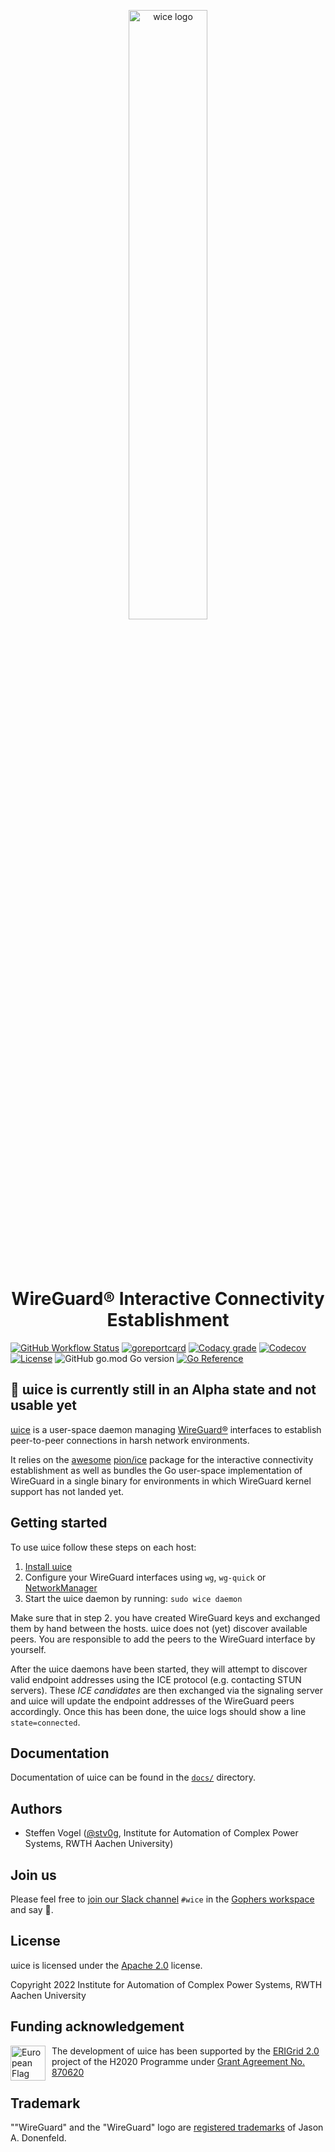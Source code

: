 <p align="center" >
    <img style="width: 50%; margin: 4em 0" src="docs/images/wice_logo.svg" alt="wice logo" />
    <h1 align="center">WireGuard® Interactive Connectivity Establishment</h1>
</p>

[![GitHub Workflow Status](https://img.shields.io/github/workflow/status/stv0g/wice/build?style=flat-square)](https://github.com/stv0g/wice/actions)
[![goreportcard](https://goreportcard.com/badge/github.com/stv0g/wice?style=flat-square)](https://goreportcard.com/report/github.com/stv0g/cunicu)
[![Codacy grade](https://img.shields.io/codacy/grade/4c4ecfff2f0d43948ded3d90f0bcf0cf?style=flat-square)](https://app.codacy.com/gh/stv0g/wice/)
[![Codecov](https://img.shields.io/codecov/c/github/stv0g/wice?token=WWQ6SR16LA&style=flat-square)](https://app.codecov.io/gh/stv0g/wice)
[![License](https://img.shields.io/github/license/stv0g/wice?style=flat-square)](https://github.com/stv0g/wice/blob/master/LICENSE)
![GitHub go.mod Go version](https://img.shields.io/github/go-mod/go-version/stv0g/wice?style=flat-square)
[![Go Reference](https://pkg.go.dev/badge/github.com/stv0g/wice.svg)](https://pkg.go.dev/github.com/stv0g/wice)

<!-- [![DOI](https://zenodo.org/badge/413409974.svg)](https://zenodo.org/badge/latestdoi/413409974) -->

## 🚧 ɯice is currently still in an Alpha state and not usable yet

[ɯice][wice] is a user-space daemon managing [WireGuard®][wireguard] interfaces to establish peer-to-peer connections in harsh network environments.

It relies on the [awesome](https://github.com/pion/awesome-pion) [pion/ice][pion-ice] package for the interactive connectivity establishment as well as bundles the Go user-space implementation of WireGuard in a single binary for environments in which WireGuard kernel support has not landed yet.

## Getting started

To use ɯice follow these steps on each host:

1.  [Install ɯice](docs/Installation.md)
2.  Configure your WireGuard interfaces using `wg`, `wg-quick` or [NetworkManager](https://blogs.gnome.org/thaller/2019/03/15/wireguard-in-networkmanager/)
3.  Start the ɯice daemon by running: `sudo wice daemon`

Make sure that in step 2. you have created WireGuard keys and exchanged them by hand between the hosts.
ɯice does not (yet) discover available peers. You are responsible to add the peers to the WireGuard interface by yourself.

After the ɯice daemons have been started, they will attempt to discover valid endpoint addresses using the ICE protocol (e.g. contacting STUN servers).
These _ICE candidates_ are then exchanged via the signaling server and ɯice will update the endpoint addresses of the WireGuard peers accordingly.
Once this has been done, the ɯice logs should show a line `state=connected`.

## Documentation

Documentation of ɯice can be found in the [`docs/`](./docs) directory.

## Authors

-   Steffen Vogel ([@stv0g](https://github.com/stv0g), Institute for Automation of Complex Power Systems, RWTH Aachen University)

## Join us

Please feel free to [join our Slack channel](https://join.slack.com/t/gophers/shared_invite/zt-1447h1rgj-s9W5BcyRzBxUwNAZJUKmaQ) `#wice` in the [Gophers workspace](https://gophers.slack.com/) and say 👋.

## License

ɯice is licensed under the [Apache 2.0](./LICENSE) license.

Copyright 2022 Institute for Automation of Complex Power Systems, RWTH Aachen University

## Funding acknowledgement

<img alt="European Flag" src="./docs/images/flag_of_europe.svg" align="left" style="height: 4em; margin-right: 10px"/> The development of ɯice has been supported by the [ERIGrid 2.0][erigrid] project of the H2020 Programme under [Grant Agreement No. 870620](https://cordis.europa.eu/project/id/870620)

[wireguard]: https://wireguard.com

[pion-ice]: https://github.com/pion/ice

[wice]: https://github.com/stv0g/wice

[erigrid]: https://erigrid2.eu

## Trademark

""WireGuard" and the "WireGuard" logo are [registered trademarks](https://www.wireguard.com/trademark-policy/) of Jason A. Donenfeld.